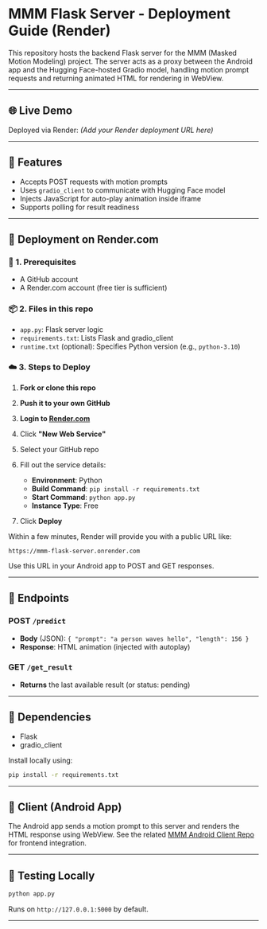 # MMM Flask Server - Deployment Guide (Render)

This repository hosts the backend Flask server for the MMM (Masked Motion Modeling) project. The server acts as a proxy between the Android app and the Hugging Face-hosted Gradio model, handling motion prompt requests and returning animated HTML for rendering in WebView.

---

## 🌐 Live Demo

Deployed via Render: *(Add your Render deployment URL here)*

---

## 🧠 Features

* Accepts POST requests with motion prompts
* Uses `gradio_client` to communicate with Hugging Face model
* Injects JavaScript for auto-play animation inside iframe
* Supports polling for result readiness

---

## 🚀 Deployment on Render.com

### 🔧 1. Prerequisites

* A GitHub account
* A Render.com account (free tier is sufficient)

### 📦 2. Files in this repo

* `app.py`: Flask server logic
* `requirements.txt`: Lists Flask and gradio\_client
* `runtime.txt` (optional): Specifies Python version (e.g., `python-3.10`)

### ☁️ 3. Steps to Deploy

1. **Fork or clone this repo**
2. **Push it to your own GitHub**
3. **Login to [Render.com](https://render.com)**
4. Click **"New Web Service"**
5. Select your GitHub repo
6. Fill out the service details:

   * **Environment**: Python
   * **Build Command**: `pip install -r requirements.txt`
   * **Start Command**: `python app.py`
   * **Instance Type**: Free
7. Click **Deploy**

Within a few minutes, Render will provide you with a public URL like:

```
https://mmm-flask-server.onrender.com
```

Use this URL in your Android app to POST and GET responses.

---

## 🔁 Endpoints

### POST `/predict`

* **Body** (JSON): `{ "prompt": "a person waves hello", "length": 156 }`
* **Response**: HTML animation (injected with autoplay)

### GET `/get_result`

* **Returns** the last available result (or status: pending)

---

## 🤖 Dependencies

* Flask
* gradio\_client

Install locally using:

```bash
pip install -r requirements.txt
```

---

## 📱 Client (Android App)

The Android app sends a motion prompt to this server and renders the HTML response using WebView. See the related [MMM Android Client Repo](https://github.com/pals6/MMM-Android-Client) for frontend integration.

---

## 🧪 Testing Locally

```bash
python app.py
```

Runs on `http://127.0.0.1:5000` by default.

---


